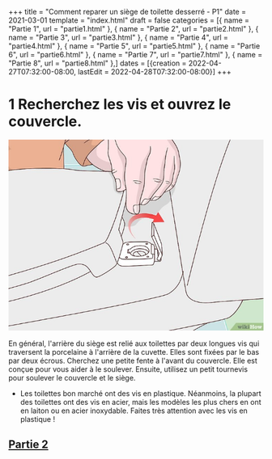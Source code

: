 +++
title = "Comment reparer un siège de toilette desserré - P1"
date = 2021-03-01
template = "index.html"
draft = false
categories = [{ name = "Partie 1", url = "partie1.html" },
{ name = "Partie 2", url = "partie2.html" },
{ name = "Partie 3", url = "partie3.html" },
{ name = "Partie 4", url = "partie4.html" },
{ name = "Partie 5", url = "partie5.html" },
{ name = "Partie 6", url = "partie6.html" },
{ name = "Partie 7", url = "partie7.html" },
{ name = "Partie 8", url = "partie8.html" },]
dates = [{creation = 2022-04-27T07:32:00-08:00, lastEdit = 2022-04-28T07:32:00-08:00}]
+++

# 1 Recherchez les vis et ouvrez le couvercle.

![etape1](../static/etape1.jpg)

En général, l'arrière du siège est relié aux toilettes par deux longues vis 
qui traversent la porcelaine à l'arrière de la cuvette. Elles sont fixées par 
le bas par deux écrous. Cherchez une petite fente à l'avant du couvercle. Elle 
est conçue pour vous aider à le soulever. Ensuite, utilisez un petit tournevis 
pour soulever le couvercle et le siège.

- Les toilettes bon marché ont des vis en plastique. Néanmoins, la plupart des 
toilettes ont des vis en acier, mais les modèles les plus chers en ont en laiton 
ou en acier inoxydable. Faites très attention avec les vis en plastique !

## [Partie 2](./partie2.html)

